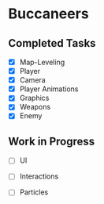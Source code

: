 # Buccaneers

## Completed Tasks
- [x] Map-Leveling  
- [x] Player  
- [x] Camera  
- [x] Player Animations  
- [x] Graphics  
- [x] Weapons  
- [x] Enemy
      
## Work in Progress
- [ ] UI
- [ ] Interactions
- [ ] Particles
      
